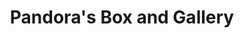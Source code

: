 ---
title: "Pandora's Box and Gallery"
url: /pittsburgh/pandoras-box-and-gallery/
shop: Kleidung
---
